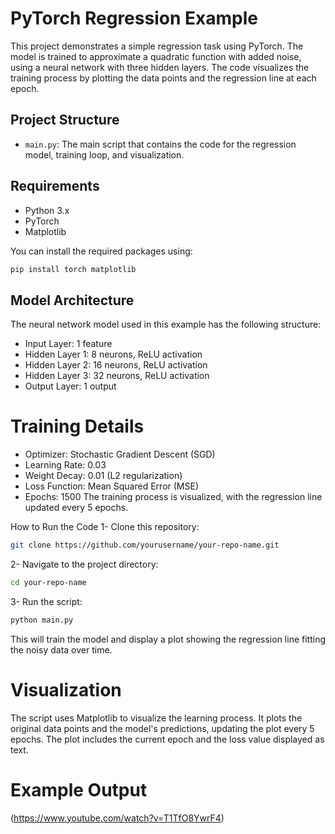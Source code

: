 # PyTorch Regression Example

This project demonstrates a simple regression task using PyTorch. The model is trained to approximate a quadratic function with added noise, using a neural network with three hidden layers. The code visualizes the training process by plotting the data points and the regression line at each epoch.

## Project Structure

- `main.py`: The main script that contains the code for the regression model, training loop, and visualization.

## Requirements

- Python 3.x
- PyTorch
- Matplotlib

You can install the required packages using:

```bash
pip install torch matplotlib
```

## Model Architecture
The neural network model used in this example has the following structure:

- Input Layer: 1 feature
- Hidden Layer 1: 8 neurons, ReLU activation
- Hidden Layer 2: 16 neurons, ReLU activation
- Hidden Layer 3: 32 neurons, ReLU activation
- Output Layer: 1 output

# Training Details
- Optimizer: Stochastic Gradient Descent (SGD)
- Learning Rate: 0.03
- Weight Decay: 0.01 (L2 regularization)
- Loss Function: Mean Squared Error (MSE)
- Epochs: 1500
The training process is visualized, with the regression line updated every 5 epochs.

How to Run the Code
1- Clone this repository:
```bash
git clone https://github.com/yourusername/your-repo-name.git
```
2- Navigate to the project directory:
```bash
cd your-repo-name
```
3- Run the script:
```bash
python main.py
```
This will train the model and display a plot showing the regression line fitting the noisy data over time.

# Visualization
The script uses Matplotlib to visualize the learning process. It plots the original data points and the model's predictions, updating the plot every 5 epochs. The plot includes the current epoch and the loss value displayed as text.

# Example Output
(https://www.youtube.com/watch?v=T1TfO8YwrF4)
